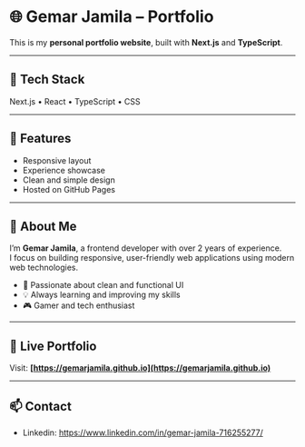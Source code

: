 # 🌐 Gemar Jamila – Portfolio

This is my **personal portfolio website**, built with **Next.js** and **TypeScript**.  

---

## 🚀 Tech Stack
Next.js • React • TypeScript • CSS

---

## 🧩 Features
- Responsive layout  
- Experience showcase  
- Clean and simple design  
- Hosted on GitHub Pages  

---

## 🧠 About Me
I’m **Gemar Jamila**, a frontend developer with over 2 years of experience.  
I focus on building responsive, user-friendly web applications using modern web technologies.  

- 🎯 Passionate about clean and functional UI  
- 💡 Always learning and improving my skills  
- 🎮 Gamer and tech enthusiast  

---

## 🔗 Live Portfolio
Visit: **[https://gemarjamila.github.io](https://gemarjamila.github.io)**  

---

## 📫 Contact
- Linkedin: https://www.linkedin.com/in/gemar-jamila-716255277/
